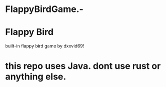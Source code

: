 # FlappyBirdGame.-
# Flappy Bird
built-in flappy bird game by dxxvid69! 
# this repo uses Java. dont use rust or anything else. 
